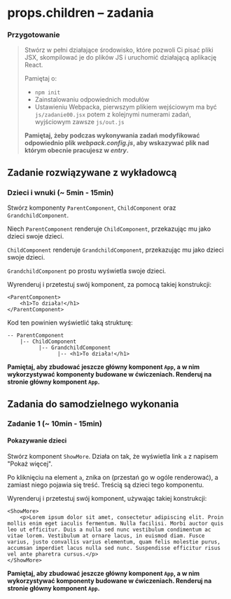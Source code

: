 # props.children &ndash; zadania

### Przygotowanie

> Stwórz w pełni działające środowisko, które pozwoli Ci pisać pliki JSX, skompilować je do plików JS i uruchomić działającą aplikację React.
>
> Pamiętaj o:
> - ```npm init```
> - Zainstalowaniu odpowiednich modułów
> - Ustawieniu Webpacka, pierwszym plikiem wejściowym ma być `js/zadanie00.jsx` potem z kolejnymi numerami zadań, wyjściowym zawsze `js/out.js`
>
> **Pamiętaj, żeby podczas wykonywania zadań modyfikować odpowiednio plik _webpack.config.js_, aby wskazywać plik nad którym obecnie pracujesz w _entry_.**

## Zadanie rozwiązywane z wykładowcą

### Dzieci i wnuki (~ 5min - 15min)

Stwórz komponenty `ParentComponent`, `ChildComponent` oraz `GrandchildComponent`.

Niech `ParentComponent` renderuje `ChildComponent`, przekazując mu jako dzieci swoje dzieci.

`ChildComponent` renderuje `GrandchildComponent`, przekazując mu jako dzieci swoje dzieci.

 `GrandchildComponent` po prostu wyświetla swoje dzieci.

Wyrenderuj i przetestuj swój komponent, za pomocą takiej konstrukcji:
```JSX
<ParentComponent>
    <h1>To działa!</h1>
</ParentComponent>
```

Kod ten powinien wyświetlić taką strukturę:
```
-- ParentComponent
    |-- ChildComponent
          |-- GrandchildComponent
                |-- <h1>To działa!</h1>
```

**Pamiętaj, aby zbudować jeszcze główny komponent `App`, a w nim wykorzystywać komponenty budowane w ćwiczeniach. Renderuj na stronie główny komponent `App`.**

## Zadania do samodzielnego wykonania

### Zadanie 1 (~ 10min - 15min)
#### Pokazywanie dzieci

Stwórz komponent `ShowMore`. Działa on tak, że wyświetla link `a` z napisem "Pokaż więcej".

Po kliknięciu na element `a`, znika on (przestań go w ogóle renderować), a zamiast niego pojawia się treść. Treścią są dzieci tego komponentu.

Wyrenderuj i przetestuj swój komponent, używając takiej konstrukcji:
```JSX
<ShowMore>
    <p>Lorem ipsum dolor sit amet, consectetur adipiscing elit. Proin mollis enim eget iaculis fermentum. Nulla facilisi. Morbi auctor quis leo ut efficitur. Duis a nulla sed nunc vestibulum condimentum ac vitae lorem. Vestibulum at ornare lacus, in euismod diam. Fusce varius, justo convallis varius elementum, quam felis molestie purus, accumsan imperdiet lacus nulla sed nunc. Suspendisse efficitur risus vel ante pharetra cursus.</p>
</ShowMore>
```

**Pamiętaj, aby zbudować jeszcze główny komponent `App`, a w nim wykorzystywać komponenty budowane w ćwiczeniach. Renderuj na stronie główny komponent `App`.**
